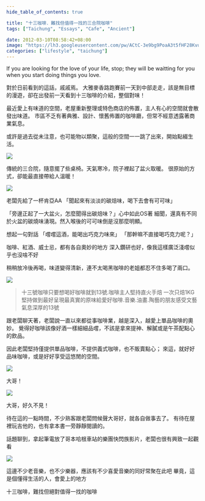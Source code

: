 ```yaml
---
hide_table_of_contents: true

title: "十三咖啡．難找但值得一找的三合院咖啡"
tags: ["Taichung", "Essays", "Cafe", "Ancient"]

date: 2012-03-10T08:58:42+08:00
image: "https://lh3.googleusercontent.com/pw/ACtC-3e9bg9PoaA3t5fHF28KvuDFuw0afeGDqbTE703DAmLMeDoyKiAZdBkofUvkaZ_Bqz3qcS0ZmkZr3HCHX6hLnvwdaq2M4Zm0SEmLsgD6m51tK_idKO29Mp_aZnwDc9atWRi7Ad6slGeTZGz5yEg_40Tmxg=w800-h450-no?authuser=0"
categories: ["lifestyle", "taichung"]
---
```


If you are looking for the love of your life, stop; they will be waitting for you when you start doing things you love.

對於日前看到的這話，戚戚焉。
大雅麥香路跑賽前一天到中部走走，該是無目標的漫遊，卻在出發前一天看到十三咖啡的介紹，整個對味！

最近愛上有味道的空間，老屋重新整理或特色商店的佈置，主人有心的空間就會散發出味道。
市區不乏有著典雅、設計、懷舊佈置的咖啡廳，但常不經意透露著商業氣息。

或許是過去從未注意，也可能物以類聚，這般的空間一一跳了出來，開始點綴生活。

![](https://lh3.googleusercontent.com/pw/ACtC-3cVVdWOyI8AFpYOYfdo6NiEPokM8asMutlXDDRV5ZFKzOGuyeomPtuPdbh6_25CqMS2dqeqW6JJIeW6MEcS5ssb7ED1fbU93dEz6VpTjOWmaYYRdoLUBMGZ_JemwzfraOPm616BAnq1ripAa1w6UbHsKA=w800-h450-no?authuser=0)

傳統的三合院，隨意擺了些桌椅。天氣寒冷，院子裡起了盆火取暖。
很原始的方式，卻能最直接帶給人溫暖！

![](https://lh3.googleusercontent.com/pw/ACtC-3ffMgcQJ-VRlt6rVU5MYOzJAg1QRAexhM-ofdx_wRxYiM_O0KBB8kJ6erp3wMneswXK9sLH4TslvNR4prI5RK_CVcAWxW6rItw9V6r8c6N4UsoozM5_FjVa1gs71tZosfCK2Uy--CRnhfMUc2pXGrputw=w533-h799-no?authuser=0)

老闆先給了一杯肯亞AA
「聞起來有淡淡的碳焙味，喝下去會有可可味」

「旁邊正起了一大盆火，怎麼聞得出碳焙味？」心中如此OS著
細聞，還真有不同於火盆的碳燒味湧現。然入喉後的可可味倒是沒那麼明顯。

想起一句對話
「嚐嚐這酒，能喝出巧克力味來」
「那幹嘛不直接喝巧克力呢？」

咖啡、紅酒、威士忌，都有各自奧妙的地方
深入鑽研也好，像我這樣廣泛淺嚐似乎也沒啥不好

稍稍放冷後再喝，味道變得清新，連不太喝黑咖啡的老姐都忍不住多喝了兩口。


![](https://lh3.googleusercontent.com/pw/ACtC-3cFEEdpBZ7kOr5pF6LfphLoQ6tI6imzETkWczBsTPn5Cyo50czaNVRU_TaQCZ5knXjHNwI1fHoNZAK0v9KpvBaMwakcls9mf7eOspEYAr5H7_RzMObdzwO9Mfb02LlR9Mf-DEx_3D86S5zWc16N5p4rmw=w800-h450-no?authuser=0)

> 十三號咖啡只要想喝好咖啡就到13號.咖啡主人堅持直火手焙 一次只焙1KG堅持做到最好呈現最真實的原味給愛好咖啡.音樂.油畫.陶藝的朋友感受文藝氣息深厚的13號

跟老闆聊天著，老闆說一直以來都從事咖啡業，越是深入，越愛上單品咖啡的奧妙。
覺得好咖啡該像好酒一樣細細品嚐，不該是拿來提神、解膩或是午茶配點心的飲品。

因此老闆堅持僅提供單品咖啡，不提供義式咖啡，也不販賣點心；
來這，就好好品味咖啡，或是好好享受這悠閒的空間。

![](https://lh3.googleusercontent.com/pw/ACtC-3fQAXkP-RQH2EJMEw3vXdBHY5d-mbixb4C1bciFh8kpAvJcg_V2JFZekju7N3ROP_5fLud3plD1TSNohgKATYLnfnAhaoZdQURtXl2y0YlvSvUIN_vKYslnuD0hpcSBaxqCKLCDasl2SNUtAikrv0id_Q=w800-h450-no?authuser=0)

大哥！

![](https://lh3.googleusercontent.com/pw/ACtC-3d-T1TDcSS94ZfHVAKq1Wv2XpfZY6u6vK8oGiDuwEqI4sGvimpNcMguP5_c1AaT995RSKwuyXwRwPfxsQ5jhzQXL0SbEa5q35WXgGp6HvVcNc8lrziErg3i_UNurDJupnJV2C6h3M0wPzW1fmZiHQt5Zw=w800-h450-no?authuser=0)

大哥，好久不見！

待在這的一點時間，不少熟客跟老闆問候聲大哥好，就各自做事去了。
有待在屋裡玩吉他的，也有拿本書一旁靜靜閱讀的。

<!--{{youtube mrEk06XXaAw}}-->

話題聊到，拿起筆電放了哥本哈根車站的樂團快閃族影片，老闆也很有興致一起觀看

![](https://lh3.googleusercontent.com/pw/ACtC-3dzP-7qnraT_ScDT-V4AiGhkVjXOCxdx6ZLmk44hLtYiAP0ZsODqoCfeQwSvSBkRaArXDufX3AYEG0JI9yo3c10p4lU4V3uc_iLYECUr3iObxtcOV2byahtaG8k_WELWKorYwM1mWnEdVEshLghYylT5w=w799-h533-no?authuser=0)

這邊不少老音樂，也不少樂器，應該有不少喜愛音樂的同好常聚在此吧
畢竟，這是個懂得生活的人，會愛上的地方

十三咖啡，難找但絕對值得一找的咖啡
